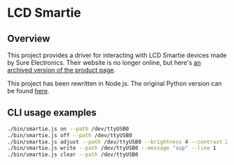 # LCD Smartie

## Overview

This project provides a driver for interacting with LCD Smartie devices made by Sure Electronics. Their website is no longer online, but here's [an archived version of the product page](https://web.archive.org/web/20220628052130/http://www.store3.sure-electronics.com/parts-accessories/led/led-display/lcd-smartie).

This project has been rewritten in Node.js. The original Python version can be found [here](https://github.com/celeryclub/smartie-python).

## CLI usage examples

```sh
./bin/smartie.js on --path /dev/ttyUSB0
./bin/smartie.js off --path /dev/ttyUSB0
./bin/smartie.js adjust --path /dev/ttyUSB0 --brightness 4 --contrast 220
./bin/smartie.js write --path /dev/ttyUSB0 --message "sup" --line 1
./bin/smartie.js clear --path /dev/ttyUSB0
```
